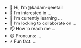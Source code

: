- 👋 Hi, I’m @kadam-qeretail
- 👀 I’m interested in ...
- 🌱 I’m currently learning ...
- 💞️ I’m looking to collaborate on ...
- 📫 How to reach me ...
- 😄 Pronouns: ...
- ⚡ Fun fact: ...

<!---
kadam-qeretail/kadam-qeretail is a ✨ special ✨ repository because its `README.md` (this file) appears on your GitHub profile.
You can click the Preview link to take a look at your changes.
--->
